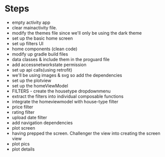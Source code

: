 # Steps

- empty activity app
- clear mainactivity file.
- modify the themes file since we'll only be using the dark theme
- set up the basic home screen
- set up filters UI
- home components (clean code) 
- modify up gradle build files
- data classes & include them in the proguard file
- add accessnetworkstate permission
- set up api calls(using retrofit)
- we'll be using images & svg so add the dependencies
- set up the plotview
- set up the homeViewModel
- FILTERS - create the housetype dropdownmenu
- extract the filters into individual composable functions
- integrate the homeviewmodel with house-type filter
- price filter
- rating filter
- upload date filter
- add navigation dependencies
- plot screen
- having prepped the screen. Challenger the view into creating the screen view
- plot pics
- plot details
